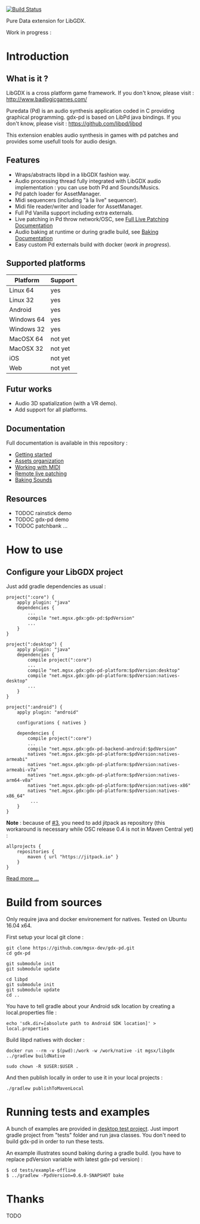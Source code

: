 
[![Build Status](https://travis-ci.org/mgsx-dev/gdx-pd.svg?branch=master)](https://travis-ci.org/mgsx-dev/gdx-pd)

Pure Data extension for LibGDX.

Work in progress :

# Introduction

## What is it ?

LibGDX is a cross platform game framework. If you don't know, please visit : http://www.badlogicgames.com/

Puredata (Pd) is an audio synthesis application coded in C providing graphical programming.
gdx-pd is based on LibPd java bindings. If you don't know, please visit : https://github.com/libpd/libpd

This extension enables audio synthesis in games with pd patches and provides some usefull tools for audio design.

## Features

* Wraps/abstracts libpd in a libGDX fashion way.
* Audio processing thread fully integrated with LibGDX audio implementation : you can use both Pd and Sounds/Musics.
* Pd patch loader for AssetManager.
* Midi sequencers (including "à la live" sequencer).
* Midi file reader/writer and loader for AssetManager.
* Full Pd Vanilla support including extra externals.
* Live patching in Pd throw network/OSC, see [Full Live Patching Documentation](doc/LivePatching.md)
* Audio baking at runtime or during gradle build, see [Baking Documentation](doc/BakingSounds.md)
* Easy custom Pd externals build with docker (*work in progress*).

## Supported platforms

| Platform   |  Support  |
|------------|-----------|
| Linux 64   |    yes    |
| Linux 32   |    yes    |
| Android    |    yes    |
| Windows 64 |    yes    |
| Windows 32 |    yes    |
| MacOSX 64  |  not yet  |
| MacOSX 32  |  not yet  |
| iOS        |  not yet  |
| Web        |  not yet  |

## Futur works

* Audio 3D spatialization (with a VR demo).
* Add support for all platforms.

## Documentation

Full documentation is available in this repository :

* [Getting started](doc/GettingStarted.md)
* [Assets organization](doc/AssetsOrganization.md)
* [Working with MIDI](doc/WorkingWithMidi.md)
* [Remote live patching](doc/LivePatching.md)
* [Baking Sounds](doc/BakingSounds.md)

## Resources

* TODOC rainstick demo
* TODOC gdx-pd demo
* TODOC patchbank
...

# How to use

## Configure your LibGDX project

Just add gradle dependencies as usual :

```
project(":core") {
    apply plugin: "java"
    dependencies {
        ...
        compile "net.mgsx.gdx:gdx-pd:$pdVersion"
        ...
    }
}

project(":desktop") {
    apply plugin: "java"
    dependencies {
    	compile project(":core")
        ...
        compile "net.mgsx.gdx:gdx-pd-platform:$pdVersion:desktop"
        compile "net.mgsx.gdx:gdx-pd-platform:$pdVersion:natives-desktop"
        ...
    }
}

project(":android") {
    apply plugin: "android"

    configurations { natives }

    dependencies {
        compile project(":core")
        ...
        compile "net.mgsx.gdx:gdx-pd-backend-android:$pdVersion"
        natives "net.mgsx.gdx:gdx-pd-platform:$pdVersion:natives-armeabi"
        natives "net.mgsx.gdx:gdx-pd-platform:$pdVersion:natives-armeabi-v7a"
        natives "net.mgsx.gdx:gdx-pd-platform:$pdVersion:natives-arm64-v8a"
        natives "net.mgsx.gdx:gdx-pd-platform:$pdVersion:natives-x86"
        natives "net.mgsx.gdx:gdx-pd-platform:$pdVersion:natives-x86_64"
		 ...        
    }
}

```

**Note** : because of [#3](https://github.com/mgsx-dev/gdx-pd/issues/3), you need to add jitpack as repository 
(this workaround is necessary while OSC release 0.4 is not in Maven Central yet) :

```
allprojects {
	repositories {
		maven { url "https://jitpack.io" }
	}
}
```

[Read more ...](doc/GettingStarted.md)

# Build from sources

Only require java and docker environement for natives.
Tested on Ubuntu 16.04 x64.

First setup your local git clone :

```
git clone https://github.com/mgsx-dev/gdx-pd.git
cd gdx-pd

git submodule init
git submodule update

cd libpd
git submodule init
git submodule update
cd ..
```

You have to tell gradle about your Android sdk location by creating a local.properties file :

```
echo 'sdk.dir=[absolute path to Android SDK location]' > local.properties
```

Build libpd natives with docker :


```
docker run --rm -v $(pwd):/work -w /work/native -it mgsx/libgdx ../gradlew buildNative

sudo chown -R $USER:$USER .
```

And then publish locally in order to use it in your local projects :

```
./gradlew publishToMavenLocal

```

# Running tests and examples

A bunch of examples are provided in [desktop test project](tests/desktop/src/net/mgsx/pd). Just import gradle project from "tests" folder and run java classes. You don't need to build gdx-pd in order to run these tests.

An example illustrates sound baking during a gradle build. (you have to replace pdVersion variable with latest gdx-pd version) :

	$ cd tests/example-offline
	$ ../gradlew -PpdVersion=0.6.0-SNAPSHOT bake 


# Thanks

TODO
